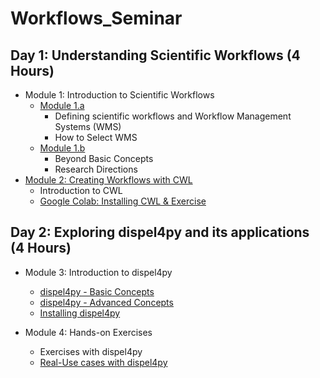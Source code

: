 # Workflows_Seminar

## Day 1: Understanding Scientific Workflows (4 Hours)

- Module 1: Introduction to Scientific Workflows
  - [Module 1.a](./Day1-Module1.a.pdf)
    - Defining scientific workflows and Workflow Management Systems (WMS)
    - How to Select WMS
  - [Module 1.b](./Day1-Module1.b.pdf)
    - Beyond Basic Concepts
    - Research Directions
- [Module 2: Creating Workflows with CWL](./Day1-Module2.pdf)
  - Introduction to CWL
  - [Google Colab: Installing CWL & Exercise](./cwl_tutorial_2024_pynb.ipynb)

## Day 2: Exploring dispel4py and its applications (4 Hours)

- Module 3: Introduction to dispel4py
    - [dispel4py - Basic Concepts](./Day2-Module3a.pdf)
    - [dispel4py - Advanced Concepts](./Day2-Module3b.pdf)
    - [Installing dispel4py](https://github.com/StreamingFlow/d4py)

- Module 4: Hands-on Exercises
  - Exercises with dispel4py
  - [Real-Use cases with dispel4py](https://github.com/StreamingFlow/d4py_workflows)

